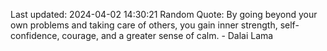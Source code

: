 Last updated: 2024-04-02 14:30:21
Random Quote: By going beyond your own problems and taking care of others, you gain inner strength, self-confidence, courage, and a greater sense of calm. - Dalai Lama